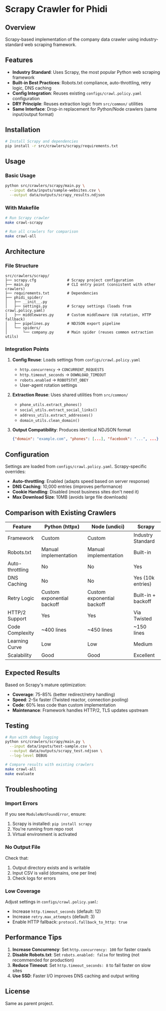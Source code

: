 # Scrapy Crawler for Phidi

## Overview

Scrapy-based implementation of the company data crawler using industry-standard web scraping framework.

## Features

- **Industry Standard**: Uses Scrapy, the most popular Python web scraping framework
- **Built-in Best Practices**: Robots.txt compliance, auto-throttling, retry logic, DNS caching
- **Config Integration**: Reuses existing `configs/crawl.policy.yaml` configuration
- **DRY Principle**: Reuses extraction logic from `src/common/` utilities
- **Same Interface**: Drop-in replacement for Python/Node crawlers (same input/output format)

## Installation

```bash
# Install Scrapy and dependencies
pip install -r src/crawlers/scrapy/requirements.txt
```

## Usage

### Basic Usage

```bash
python src/crawlers/scrapy/main.py \
  --input data/inputs/sample-websites.csv \
  --output data/outputs/scrapy_results.ndjson
```

### With Makefile

```bash
# Run Scrapy crawler
make crawl-scrapy

# Run all crawlers for comparison
make crawl-all
```

## Architecture

### File Structure

```
src/crawlers/scrapy/
├── scrapy.cfg              # Scrapy project configuration
├── main.py                 # CLI entry point (consistent with other crawlers)
├── requirements.txt        # Dependencies
├── phidi_spider/
│   ├── __init__.py
│   ├── settings.py         # Scrapy settings (loads from crawl.policy.yaml)
│   ├── middlewares.py      # Custom middleware (UA rotation, HTTP fallback)
│   ├── pipelines.py        # NDJSON export pipeline
│   └── spiders/
│       └── company.py      # Main spider (reuses common extraction utils)
```

### Integration Points

1. **Config Reuse**: Loads settings from `configs/crawl.policy.yaml`
   - `http.concurrency` → `CONCURRENT_REQUESTS`
   - `http.timeout_seconds` → `DOWNLOAD_TIMEOUT`
   - `robots.enabled` → `ROBOTSTXT_OBEY`
   - User-agent rotation settings

2. **Extraction Reuse**: Uses shared utilities from `src/common/`
   - `phone_utils.extract_phones()`
   - `social_utils.extract_social_links()`
   - `address_utils.extract_addresses()`
   - `domain_utils.clean_domain()`

3. **Output Compatibility**: Produces identical NDJSON format
   ```json
   {"domain": "example.com", "phones": [...], "facebook": "...", ...}
   ```

## Configuration

Settings are loaded from `configs/crawl.policy.yaml`. Scrapy-specific overrides:

- **Auto-throttling**: Enabled (adapts speed based on server response)
- **DNS Caching**: 10,000 entries (improves performance)
- **Cookie Handling**: Disabled (most business sites don't need it)
- **Max Download Size**: 10MB (avoids large file downloads)

## Comparison with Existing Crawlers

| Feature | Python (httpx) | Node (undici) | Scrapy |
|---------|----------------|---------------|--------|
| Framework | Custom | Custom | Industry Standard |
| Robots.txt | Manual implementation | Manual implementation | Built-in |
| Auto-throttling | No | No | Yes |
| DNS Caching | No | No | Yes (10k entries) |
| Retry Logic | Custom exponential backoff | Custom exponential backoff | Built-in + backoff |
| HTTP/2 Support | Yes | Yes | Via Twisted |
| Code Complexity | ~400 lines | ~450 lines | ~150 lines |
| Learning Curve | Low | Low | Medium |
| Scalability | Good | Good | Excellent |

## Expected Results

Based on Scrapy's mature optimization:

- **Coverage**: 75-85% (better redirect/retry handling)
- **Speed**: 2-5x faster (Twisted reactor, connection pooling)
- **Code**: 60% less code than custom implementation
- **Maintenance**: Framework handles HTTP/2, TLS updates upstream

## Testing

```bash
# Run with debug logging
python src/crawlers/scrapy/main.py \
  --input data/inputs/test-sample.csv \
  --output data/outputs/scrapy_test.ndjson \
  --log-level DEBUG

# Compare results with existing crawlers
make crawl-all
make evaluate
```

## Troubleshooting

### Import Errors

If you see `ModuleNotFoundError`, ensure:
1. Scrapy is installed: `pip install scrapy`
2. You're running from repo root
3. Virtual environment is activated

### No Output File

Check that:
1. Output directory exists and is writable
2. Input CSV is valid (domains, one per line)
3. Check logs for errors

### Low Coverage

Adjust settings in `configs/crawl.policy.yaml`:
- Increase `http.timeout_seconds` (default: 12)
- Increase `retry.max_attempts` (default: 3)
- Enable HTTP fallback: `protocol.fallback_to_http: true`

## Performance Tips

1. **Increase Concurrency**: Set `http.concurrency: 100` for faster crawls
2. **Disable Robots.txt**: Set `robots.enabled: false` for testing (not recommended for production)
3. **Reduce Timeout**: Set `http.timeout_seconds: 8` to fail faster on slow sites
4. **Use SSD**: Faster I/O improves DNS caching and output writing

## License

Same as parent project.
